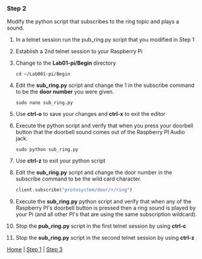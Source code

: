 ### Step 2

Modify the python script that subscribes to the ring topic and plays a sound.

1. In a telnet session run the pub_ring.py script that you modified in Step 1
2. Establish a 2nd telnet session to your Raspberry Pi
3. Change to the **Lab01-pi/Begin** directory

	```
	cd ~/Lab001-pi/Begin
	```

4. Edit the **sub_ring.py** script and change the 1 in the subscribe command to be the **door number** you were given.

	```
	sudo nano sub_ring.py
	```

5. Use **ctrl-o** to save your changes and **ctrl-x** to exit the editor
6. Execute the python script and verify that when you press your doorbell button that the doorbell sound comes out of the Raspberry PI Audio jack.
	
	```
	sudo python sub_ring.py
	```

7. Use **ctrl-z** to exit your python script
8. Edit the **sub_ring.py** script and change the door number in the subscribe command to be the wild card character.

	```python
	client.subscribe("protosystem/door/+/ring")
	```

9. Execute the **sub_ring.py** python script and verify that when any of the Raspberry PI's doorbell button is pressed then a ring sound is played by your Pi (and all other PI's that are using the same subscription wildcard).
10. Stop the **pub_ring.py** script in the first telnet session by using **ctrl-c**
11. Stop the **sub_ring.py** script in the second telnet session by using **ctrl-z**   

[Home](README.md) | [Step 1](Step1.md) | [Step 3](Step3.md)